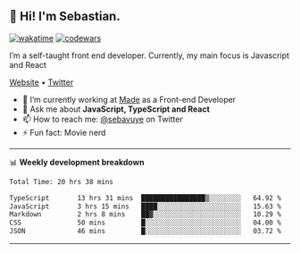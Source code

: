## 👋 Hi! I'm Sebastian.

[![wakatime](https://wakatime.com/badge/user/df0036c6-328a-4a39-be9b-e49417ed22a1.svg)](https://wakatime.com/@df0036c6-328a-4a39-be9b-e49417ed22a1)
[![codewars](https://www.codewars.com/users/sebavuye/badges/small)](https://www.codewars.com/users/sebavuye)

I’m a self-taught front end developer. Currently, my main focus is Javascript and React

[Website](https://sebastianvuye.be) • [Twitter](https://twitter.com/sebavuye)

- 🔭 I’m currently working at [Made](https://made.be/) as a Front-end Developer
- 💬 Ask me about **JavaScript, TypeScript and React**
- 📫 How to reach me: [@sebavuye](https://twitter.com/sebavuye) on Twitter
- ⚡ Fun fact: Movie nerd

-------

📊 **Weekly development breakdown**

<!--START_SECTION:waka-->

```txt
Total Time: 20 hrs 38 mins

TypeScript       13 hrs 31 mins  ████████████████▒░░░░░░░░   64.92 %
JavaScript       3 hrs 15 mins   ████░░░░░░░░░░░░░░░░░░░░░   15.63 %
Markdown         2 hrs 8 mins    ██▓░░░░░░░░░░░░░░░░░░░░░░   10.29 %
CSS              50 mins         █░░░░░░░░░░░░░░░░░░░░░░░░   04.00 %
JSON             46 mins         █░░░░░░░░░░░░░░░░░░░░░░░░   03.72 %
```

<!--END_SECTION:waka-->
-------
